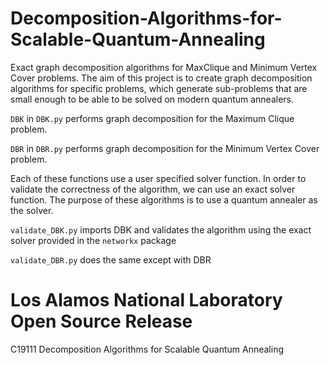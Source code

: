 # Decomposition-Algorithms-for-Scalable-Quantum-Annealing
Exact graph decomposition algorithms for MaxClique and Minimum Vertex Cover problems. The aim of this project is to create graph decomposition algorithms for specific problems, which generate sub-problems that are small enough to be able to be solved on modern quantum annealers. 

```DBK``` in ```DBK.py``` performs graph decomposition for the Maximum Clique problem. 

```DBR``` in ```DBR.py``` performs graph decomposition for the Minimum Vertex Cover problem. 

Each of these functions use a user specified solver function. In order to validate the correctness of the algorithm, we can use an exact solver function. The purpose of these algorithms is to use a quantum annealer as the solver. 

```validate_DBK.py``` imports DBK and validates the algorithm using the exact solver provided in the ```networkx``` package

```validate_DBR.py``` does the same except with DBR

# Los Alamos National Laboratory Open Source Release
C19111 Decomposition Algorithms for Scalable Quantum Annealing


